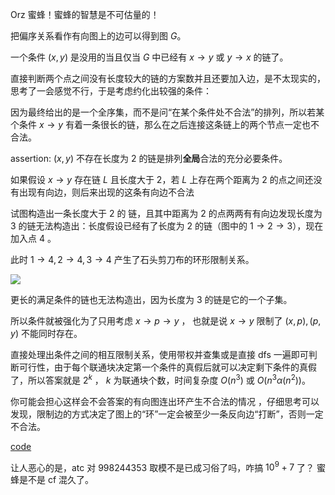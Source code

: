 Orz 蜜蜂！蜜蜂的智慧是不可估量的！

把偏序关系看作有向图上的边可以得到图 $G$。

一个条件 $(x,y)$ 是没用的当且仅当 $G$ 中已经有 $x\to y$ 或 $y \to x$ 的链了。

直接判断两个点之间没有长度较大的链的方案数并且还要加入边，是不太现实的，思考了一会感觉不行，于是考虑约化出较强的条件：

因为最终给出的是一个全序集，而不是问“在某个条件处不合法”的排列，所以若某个条件 $x \to y$ 有着一条很长的链，那么在之后连接这条链上的两个节点一定也不合法。

$\text{assertion}:$  $(x,y)$ 不存在长度为 $2$ 的链是排列**全局**合法的充分必要条件。

如果假设 $x\to y$ 存在链 $L$ 且长度大于 $2$，若 $L$ 上存在两个距离为 $2$ 的点之间还没有出现有向边，则后来出现的这条有向边不合法

试图构造出一条长度大于 $2$ 的 链，且其中距离为 $2$ 的点两两有有向边发现长度为 $3$ 的链无法构造出：长度假设已经有了长度为 $2$ 的链（图中的 $1\to2\to3$），现在加入点 $4$ 。

此时 $1\to 4,2\to 4,3\to4$ 产生了石头剪刀布的环形限制关系。


![](https://cdn.luogu.com.cn/upload/image_hosting/ogyymx6d.png)

更长的满足条件的链也无法构造出，因为长度为 $3$ 的链是它的一个子集。

所以条件就被强化为了只用考虑 $x\to p \to y$ ， 也就是说 $x \to y$ 限制了 $(x,p),(p,y)$ 不能同时存在。

直接处理出条件之间的相互限制关系，使用带权并查集或是直接 dfs 一遍即可判断可行性，由于每个联通块决定第一个条件的真假后就可以决定剩下条件的真假了，所以答案就是 $2^k$ ， $k$ 为联通块个数，时间复杂度 $O(n^3)$ 或 $O(n^3 \alpha(n^2))$。

你可能会担心这样会不会答案的有向图连出环产生不合法的情况 ，仔细思考可以发现，限制边的方式决定了图上的“环”一定会被至少一条反向边“打断”，否则一定不合法。

[code](https://atcoder.jp/contests/agc059/submissions/37099999)

让人恶心的是，atc 对 $998244353$ 取模不是已成习俗了吗，咋搞 $10^9 + 7$ 了？ 蜜蜂是不是 cf 混久了。




